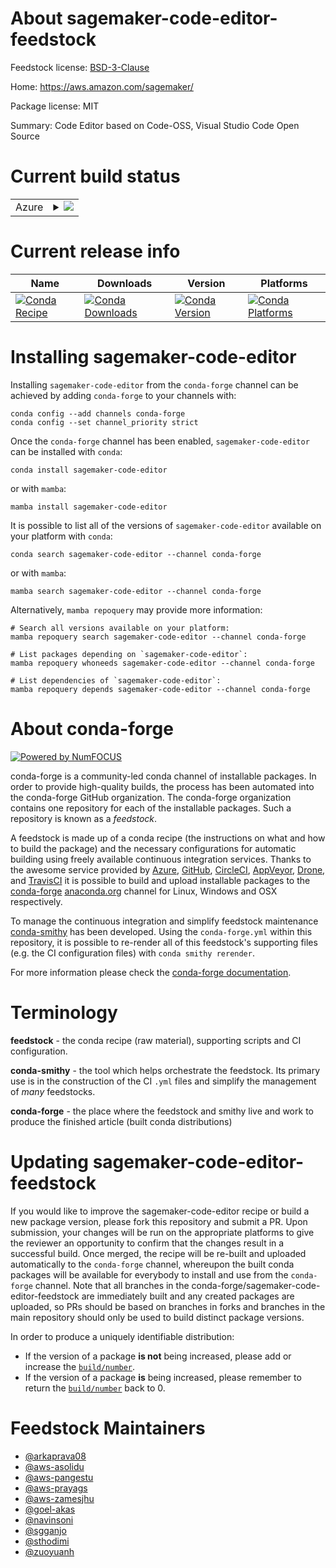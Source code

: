 About sagemaker-code-editor-feedstock
=====================================

Feedstock license: [BSD-3-Clause](https://github.com/conda-forge/sagemaker-code-editor-feedstock/blob/main/LICENSE.txt)

Home: https://aws.amazon.com/sagemaker/

Package license: MIT

Summary: Code Editor based on Code-OSS, Visual Studio Code Open Source

Current build status
====================


<table>
    
  <tr>
    <td>Azure</td>
    <td>
      <details>
        <summary>
          <a href="https://dev.azure.com/conda-forge/feedstock-builds/_build/latest?definitionId=21566&branchName=main">
            <img src="https://dev.azure.com/conda-forge/feedstock-builds/_apis/build/status/sagemaker-code-editor-feedstock?branchName=main">
          </a>
        </summary>
        <table>
          <thead><tr><th>Variant</th><th>Status</th></tr></thead>
          <tbody><tr>
              <td>linux_64</td>
              <td>
                <a href="https://dev.azure.com/conda-forge/feedstock-builds/_build/latest?definitionId=21566&branchName=main">
                  <img src="https://dev.azure.com/conda-forge/feedstock-builds/_apis/build/status/sagemaker-code-editor-feedstock?branchName=main&jobName=linux&configuration=linux%20linux_64_" alt="variant">
                </a>
              </td>
            </tr>
          </tbody>
        </table>
      </details>
    </td>
  </tr>
</table>

Current release info
====================

| Name | Downloads | Version | Platforms |
| --- | --- | --- | --- |
| [![Conda Recipe](https://img.shields.io/badge/recipe-sagemaker--code--editor-green.svg)](https://anaconda.org/conda-forge/sagemaker-code-editor) | [![Conda Downloads](https://img.shields.io/conda/dn/conda-forge/sagemaker-code-editor.svg)](https://anaconda.org/conda-forge/sagemaker-code-editor) | [![Conda Version](https://img.shields.io/conda/vn/conda-forge/sagemaker-code-editor.svg)](https://anaconda.org/conda-forge/sagemaker-code-editor) | [![Conda Platforms](https://img.shields.io/conda/pn/conda-forge/sagemaker-code-editor.svg)](https://anaconda.org/conda-forge/sagemaker-code-editor) |

Installing sagemaker-code-editor
================================

Installing `sagemaker-code-editor` from the `conda-forge` channel can be achieved by adding `conda-forge` to your channels with:

```
conda config --add channels conda-forge
conda config --set channel_priority strict
```

Once the `conda-forge` channel has been enabled, `sagemaker-code-editor` can be installed with `conda`:

```
conda install sagemaker-code-editor
```

or with `mamba`:

```
mamba install sagemaker-code-editor
```

It is possible to list all of the versions of `sagemaker-code-editor` available on your platform with `conda`:

```
conda search sagemaker-code-editor --channel conda-forge
```

or with `mamba`:

```
mamba search sagemaker-code-editor --channel conda-forge
```

Alternatively, `mamba repoquery` may provide more information:

```
# Search all versions available on your platform:
mamba repoquery search sagemaker-code-editor --channel conda-forge

# List packages depending on `sagemaker-code-editor`:
mamba repoquery whoneeds sagemaker-code-editor --channel conda-forge

# List dependencies of `sagemaker-code-editor`:
mamba repoquery depends sagemaker-code-editor --channel conda-forge
```


About conda-forge
=================

[![Powered by
NumFOCUS](https://img.shields.io/badge/powered%20by-NumFOCUS-orange.svg?style=flat&colorA=E1523D&colorB=007D8A)](https://numfocus.org)

conda-forge is a community-led conda channel of installable packages.
In order to provide high-quality builds, the process has been automated into the
conda-forge GitHub organization. The conda-forge organization contains one repository
for each of the installable packages. Such a repository is known as a *feedstock*.

A feedstock is made up of a conda recipe (the instructions on what and how to build
the package) and the necessary configurations for automatic building using freely
available continuous integration services. Thanks to the awesome service provided by
[Azure](https://azure.microsoft.com/en-us/services/devops/), [GitHub](https://github.com/),
[CircleCI](https://circleci.com/), [AppVeyor](https://www.appveyor.com/),
[Drone](https://cloud.drone.io/welcome), and [TravisCI](https://travis-ci.com/)
it is possible to build and upload installable packages to the
[conda-forge](https://anaconda.org/conda-forge) [anaconda.org](https://anaconda.org/)
channel for Linux, Windows and OSX respectively.

To manage the continuous integration and simplify feedstock maintenance
[conda-smithy](https://github.com/conda-forge/conda-smithy) has been developed.
Using the ``conda-forge.yml`` within this repository, it is possible to re-render all of
this feedstock's supporting files (e.g. the CI configuration files) with ``conda smithy rerender``.

For more information please check the [conda-forge documentation](https://conda-forge.org/docs/).

Terminology
===========

**feedstock** - the conda recipe (raw material), supporting scripts and CI configuration.

**conda-smithy** - the tool which helps orchestrate the feedstock.
                   Its primary use is in the construction of the CI ``.yml`` files
                   and simplify the management of *many* feedstocks.

**conda-forge** - the place where the feedstock and smithy live and work to
                  produce the finished article (built conda distributions)


Updating sagemaker-code-editor-feedstock
========================================

If you would like to improve the sagemaker-code-editor recipe or build a new
package version, please fork this repository and submit a PR. Upon submission,
your changes will be run on the appropriate platforms to give the reviewer an
opportunity to confirm that the changes result in a successful build. Once
merged, the recipe will be re-built and uploaded automatically to the
`conda-forge` channel, whereupon the built conda packages will be available for
everybody to install and use from the `conda-forge` channel.
Note that all branches in the conda-forge/sagemaker-code-editor-feedstock are
immediately built and any created packages are uploaded, so PRs should be based
on branches in forks and branches in the main repository should only be used to
build distinct package versions.

In order to produce a uniquely identifiable distribution:
 * If the version of a package **is not** being increased, please add or increase
   the [``build/number``](https://docs.conda.io/projects/conda-build/en/latest/resources/define-metadata.html#build-number-and-string).
 * If the version of a package **is** being increased, please remember to return
   the [``build/number``](https://docs.conda.io/projects/conda-build/en/latest/resources/define-metadata.html#build-number-and-string)
   back to 0.

Feedstock Maintainers
=====================

* [@arkaprava08](https://github.com/arkaprava08/)
* [@aws-asolidu](https://github.com/aws-asolidu/)
* [@aws-pangestu](https://github.com/aws-pangestu/)
* [@aws-prayags](https://github.com/aws-prayags/)
* [@aws-zamesjhu](https://github.com/aws-zamesjhu/)
* [@goel-akas](https://github.com/goel-akas/)
* [@navinsoni](https://github.com/navinsoni/)
* [@sgganjo](https://github.com/sgganjo/)
* [@sthodimi](https://github.com/sthodimi/)
* [@zuoyuanh](https://github.com/zuoyuanh/)


<!-- dummy commit to enable rerendering -->

